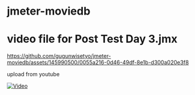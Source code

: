 # jmeter-moviedb
# video file for Post Test Day 3.jmx

https://github.com/gugunwisetyo/jmeter-moviedb/assets/145990500/0055a216-0d46-49df-8e1b-d300a020e3f8

upload from youtube

[![Video](https://img.youtube.com/vi/Fm5H1cGzQSU/maxresdefault.jpg)](https://www.youtube.com/watch?v=Fm5H1cGzQSU)
